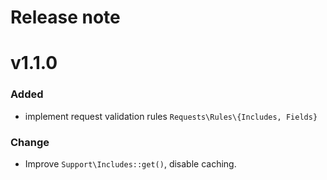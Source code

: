 Release note
============

# v1.1.0
### Added
- implement request validation rules `Requests\Rules\{Includes, Fields}`

### Change 
- Improve `Support\Includes::get()`, disable caching.
